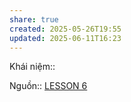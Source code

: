 ```yaml
---
share: true
created: 2025-05-26T19:55
updated: 2025-06-11T16:23
---
```

Khái niệm:: 

Nguồn:: [LESSON 6](https://thebullshitmachines.com/lesson-6-no-theyre-not-doing-that/index.html)